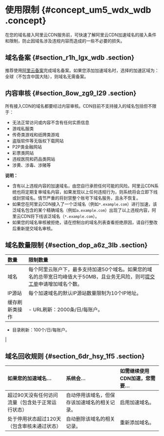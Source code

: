 # 使用限制 {#concept_um5_wdx_wdb .concept}

在您的域名接入阿里云CDN服务前，可快速了解阿里云CDN加速域名的接入条件和限制，防止因域名涉及违规内容而造成的一些不必要的损失。

## 域名备案 {#section_r1h_lgx_wdb .section}

推荐使用[阿里云备案](https://beian.aliyun.com/?spm=5176.8142029.388261.3.a0SCC3)完成域名备案。如果您添加加速域名时，选择的加速区域为：全球（不包含中国大陆），则域名无需备案。

## 内容审核 {#section_8ow_zg9_l29 .section}

所有接入CDN的域名都要经过内容审核。CDN目前不支持接入的域名包括但不限于：

-   无法正常访问或内容不含有任何实质信息
-   游戏私服类
-   传奇类游戏和纸牌类游戏
-   盗版软件等无版权下载网站
-   P2P类金融网站
-   彩票类网站
-   违规医院和药品类网站
-   涉黄、涉毒、涉赌等

**说明：** 

-   含有以上违规内容的加速域名，由您自行承担任何可能的风险。阿里云CDN系统也将定期复审域名内容，如果发现以上任何违规行为，则系统将会立即下线或封禁域名。情节严重的将封禁整个账号下域名服务，且永不恢复。
-   如果您在阿里云CDN接入了一个泛域名（例如`*.example.com`）进行加速，该泛域名包含的某个精确域名（例如`a.example.com`）出现了以上违规内容，阿里云CDN将下线该泛域名（`*.example.com`）。
-   如果您的域名审核被拒绝，请在控制台的域名列表查看拒绝原因，请自行整改后重新提交域名审核。

## 域名数量限制 {#section_dop_a6z_3lb .section}

|数量|限制数量|
|:-|:---|
|域名|每个阿里云账户下，最多支持加速50个域名。如果您的域名的总带宽日均峰值大于50MB，且业务无风险，则可[提交工单](https://workorder.console.aliyun.com/console.htm?lang=&accounttraceid=3c62958a-b7f1-4439-b87b-5f59ed3e9704#/ticket/add?productCode=cdn)申请增加域名个数。|
|IP源站|每个加速域名的默认IP源站数量限制为10个IP地址。|
|缓存刷新类操作| -   URL刷新：2000条/日/每账户。
-   目录刷新：100个/日/每账户。

 |

## 域名回收规则 {#section_6dr_hsy_1f5 .section}

|如果您的加速域名…|系统会…|如需继续使用CDN加速，您需要…|
|:--------|:---|:---------------|
|超过90天没有任何访问流量（包含处于正常运行状态）|自动停用该域名，但保存该加速域名的相关记录。|启用加速域名。|
|处于停用状态超过120天（包含审核未通过状态）|自动删除该域名的相关记录。|重新添加域名。|

